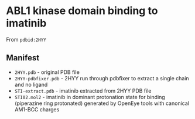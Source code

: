 # ABL1 kinase domain binding to imatinib

From `pdbid:2HYY`

## Manifest
* `2HYY.pdb` - original PDB file
* `2HYY-pdbfixer.pdb` - 2HYY run through pdbfixer to extract a single chain and no ligand
* `STI-extract.pdb` - imatinib extracted from 2HYY PDB file
* `STI02.mol2` - imatinib in dominant protonation state for binding (piperazine ring protonated) generated by OpenEye tools with canonical AM1-BCC charges
